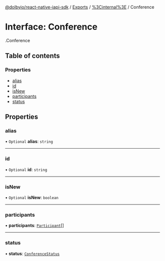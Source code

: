 [@dolbyio/react-native-iapi-sdk](../README.md) / [Exports](../modules.md) / [%3Cinternal%3E](../modules/_internal_.md) / Conference

# Interface: Conference

[<internal>](../modules/_internal_.md).Conference

## Table of contents

### Properties

- [alias](_internal_.Conference.md#alias)
- [id](_internal_.Conference.md#id)
- [isNew](_internal_.Conference.md#isnew)
- [participants](_internal_.Conference.md#participants)
- [status](_internal_.Conference.md#status)

## Properties

### alias

• `Optional` **alias**: `string`

___

### id

• `Optional` **id**: `string`

___

### isNew

• `Optional` **isNew**: `boolean`

___

### participants

• **participants**: [`Participant`](_internal_.Participant.md)[]

___

### status

• **status**: [`ConferenceStatus`](../enums/_internal_.ConferenceStatus.md)
